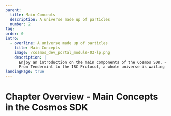 ```yaml
---
parent:
  title: Main Concepts
  description: A universe made up of particles
  number: 2
tag: 
order: 0
intro:
  - overline: A universe made up of particles
    title: Main Concepts
    image: /cosmos_dev_portal_module-03-lp.png
    description: |
      Enjoy an introduction on the main components of the Cosmos SDK. <br/><br/>
      From Tendermint to the IBC Protocol, a whole universe is waiting to be discovered.
landingPage: true
---
```


<ModuleLandingPage>

# Chapter Overview - Main Concepts in the Cosmos SDK

</ModuleLandingPage>
